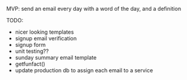 MVP: send an email every day with a word of the day, and a definition 

TODO: 

- nicer looking templates
- signup email verification
- signup form
- unit testing??
- sunday summary email template
- getfunfact()
- update production db to assign each email to a service

